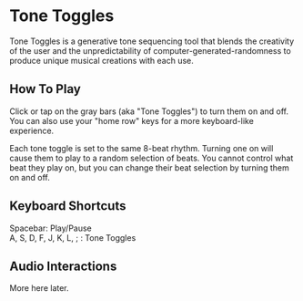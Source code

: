 # Tone Toggles
Tone Toggles is a generative tone sequencing tool that blends the creativity of the user and the unpredictability of computer-generated-randomness to produce unique musical creations with each use.

## How To Play
Click or tap on the gray bars (aka "Tone Toggles") to turn them on and off. You can also use your "home row" keys for a more keyboard-like experience.

Each tone toggle is set to the same 8-beat rhythm. Turning one on will cause them to play to a random selection of beats. You cannot control what beat they play on, but you can change their beat selection by turning them on and off.

## Keyboard Shortcuts
Spacebar: Play/Pause  
A, S, D, F, J, K, L, ; : Tone Toggles

## Audio Interactions
More here later.
